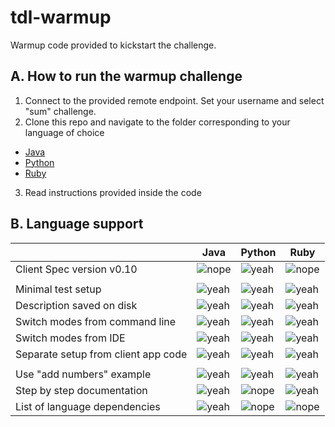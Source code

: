 # tdl-warmup

Warmup code provided to kickstart the challenge.

## A. How to run the warmup challenge

1. Connect to the provided remote endpoint. Set your username and select "sum" challenge.
2. Clone this repo and navigate to the folder corresponding to your language of choice
  * [Java](https://github.com/julianghionoiu/tdl-warmup/tree/master/java)
  * [Python](https://github.com/julianghionoiu/tdl-warmup/tree/master/python)
  * [Ruby](https://github.com/julianghionoiu/tdl-warmup/tree/master/ruby)
3. Read instructions provided inside the code


## B. Language support

[yeah]: https://upload.wikimedia.org/wikipedia/commons/5/50/Yes_Check_Circle.svg
[nope]: https://upload.wikimedia.org/wikipedia/commons/f/f5/No_Cross.svg

|                                     |  Java   | Python  | Ruby    |
| ----------------------------------- | ------- | ------- | ------- |
| Client Spec version v0.10           | ![nope] | ![yeah] | ![nope] |
||
| Minimal test setup                  | ![yeah] | ![yeah] | ![yeah] |
| Description saved on disk           | ![yeah] | ![yeah] | ![yeah] |
| Switch modes from command line      | ![yeah] | ![yeah] | ![yeah] |
| Switch modes from IDE               | ![yeah] | ![yeah] | ![yeah] |
| Separate setup from client app code | ![yeah] | ![yeah] | ![yeah] |
||
| Use "add numbers" example           | ![yeah] | ![yeah] | ![yeah] |
| Step by step documentation          | ![yeah] | ![nope] | ![yeah] |
| List of language dependencies       | ![yeah] | ![nope] | ![nope] |
